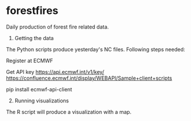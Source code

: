 # forestfires
Daily production of forest fire related data.

1. Getting the data 

The Python scripts produce yesterday's NC files. Following steps needed:

Register at ECMWF

Get API key https://api.ecmwf.int/v1/key/
https://confluence.ecmwf.int/display/WEBAPI/Sample+client+scripts

pip install ecmwf-api-client

2. Running visualizations

The R script will produce a visualization with a map.
